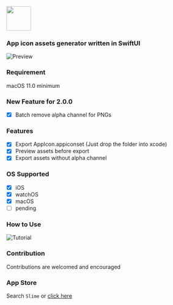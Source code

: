 <img src="https://user-images.githubusercontent.com/20198012/142772870-e2106600-e49f-4498-bd26-b635ceb1c671.png" height=64>

### App icon assets generator written in SwiftUI

![Preview](https://user-images.githubusercontent.com/20198012/143677189-c13cc444-5e2c-4342-9e22-27a7bff64915.png)

### Requirement

macOS 11.0 minimum

### New Feature for 2.0.0
- [x] Batch remove alpha channel for PNGs

### Features
- [x] Export AppIcon.appiconset (Just drop the folder into xcode)
- [x] Preview assets before export
- [x] Export assets without alpha channel

### OS Supported
- [x] iOS
- [x] watchOS
- [x] macOS
- [ ] pending

### How to Use

![Tutorial](https://user-images.githubusercontent.com/20198012/143879265-7a485500-74c6-4272-aea5-49a22a15430b.gif)

### Contribution
Contributions are welcomed and encouraged

### App Store
Search `Slime` or [click here](https://apps.apple.com/cn/app/id1596648022)
